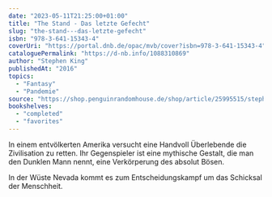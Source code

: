 ```yaml
---
date: "2023-05-11T21:25:00+01:00"
title: "The Stand - Das letzte Gefecht"
slug: "the-stand---das-letzte-gefecht"
isbn: "978-3-641-15343-4"
coverUri: "https://portal.dnb.de/opac/mvb/cover?isbn=978-3-641-15343-4"
cataloguePermalink: "https://d-nb.info/1088310869"
author: "Stephen King"
publishedAt: "2016"
topics:
  - "Fantasy"
  - "Pandemie"
source: "https://shop.penguinrandomhouse.de/shop/article/25995515/stephen_king_the_stand_das_letzte_gefecht.html"
bookshelves:
  - "completed"
  - "favorites"
---
```

In einem entvölkerten Amerika versucht eine Handvoll Überlebende die 
Zivilisation zu retten. Ihr Gegenspieler ist eine mythische Gestalt, die man den 
Dunklen Mann nennt, eine Verkörperung des absolut Bösen.

In der Wüste Nevada kommt es zum Entscheidungskampf um das Schicksal der 
Menschheit.